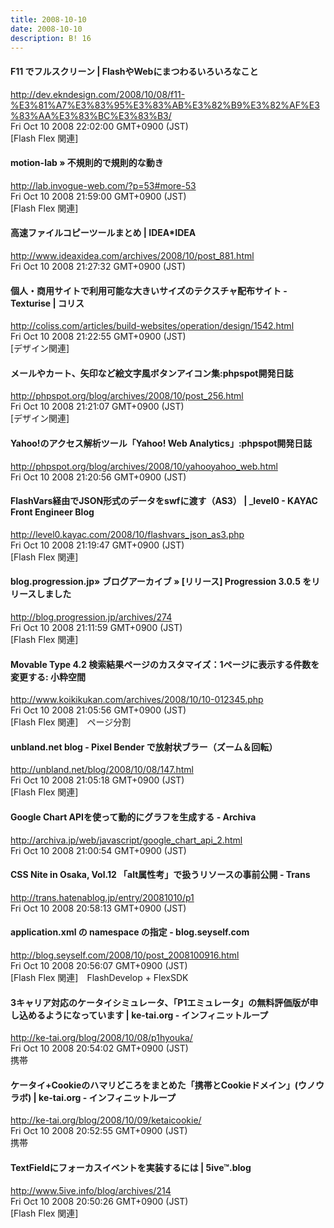 ```yaml
---
title: 2008-10-10
date: 2008-10-10
description: B! 16
---
```


####   F11 でフルスクリーン  |  FlashやWebにまつわるいろいろなこと
http://dev.ekndesign.com/2008/10/08/f11-%E3%81%A7%E3%83%95%E3%83%AB%E3%82%B9%E3%82%AF%E3%83%AA%E3%83%BC%E3%83%B3/<br>
Fri Oct 10 2008 22:02:00 GMT+0900 (JST)<br>
[Flash Flex 関連]


#### motion-lab » 不規則的で規則的な動き
http://lab.invogue-web.com/?p=53#more-53<br>
Fri Oct 10 2008 21:59:00 GMT+0900 (JST)<br>
[Flash Flex 関連]


#### 高速ファイルコピーツールまとめ | IDEA*IDEA
http://www.ideaxidea.com/archives/2008/10/post_881.html<br>
Fri Oct 10 2008 21:27:32 GMT+0900 (JST)<br>


####   個人・商用サイトで利用可能な大きいサイズのテクスチャ配布サイト -Texturise | コリス
http://coliss.com/articles/build-websites/operation/design/1542.html<br>
Fri Oct 10 2008 21:22:55 GMT+0900 (JST)<br>
[デザイン関連]


#### メールやカート、矢印など絵文字風ボタンアイコン集:phpspot開発日誌
http://phpspot.org/blog/archives/2008/10/post_256.html<br>
Fri Oct 10 2008 21:21:07 GMT+0900 (JST)<br>
[デザイン関連]


#### Yahoo!のアクセス解析ツール「Yahoo! Web Analytics」:phpspot開発日誌
http://phpspot.org/blog/archives/2008/10/yahooyahoo_web.html<br>
Fri Oct 10 2008 21:20:56 GMT+0900 (JST)<br>


#### FlashVars経由でJSON形式のデータをswfに渡す（AS3） | _level0 - KAYAC Front Engineer Blog
http://level0.kayac.com/2008/10/flashvars_json_as3.php<br>
Fri Oct 10 2008 21:19:47 GMT+0900 (JST)<br>
[Flash Flex 関連]


#### blog.progression.jp» ブログアーカイブ » [リリース] Progression 3.0.5 をリリースしました
http://blog.progression.jp/archives/274<br>
Fri Oct 10 2008 21:11:59 GMT+0900 (JST)<br>
[Flash Flex 関連]


#### Movable Type 4.2 検索結果ページのカスタマイズ：1ページに表示する件数を変更する: 小粋空間
http://www.koikikukan.com/archives/2008/10/10-012345.php<br>
Fri Oct 10 2008 21:05:56 GMT+0900 (JST)<br>
[Flash Flex 関連]　ページ分割


#### unbland.net blog - Pixel Bender で放射状ブラー（ズーム＆回転）
http://unbland.net/blog/2008/10/08/147.html<br>
Fri Oct 10 2008 21:05:18 GMT+0900 (JST)<br>
[Flash Flex 関連]


#### Google Chart APIを使って動的にグラフを生成する - Archiva
http://archiva.jp/web/javascript/google_chart_api_2.html<br>
Fri Oct 10 2008 21:00:54 GMT+0900 (JST)<br>


#### CSS Nite in Osaka, Vol.12 「alt属性考」で扱うリソースの事前公開 - Trans
http://trans.hatenablog.jp/entry/20081010/p1<br>
Fri Oct 10 2008 20:58:13 GMT+0900 (JST)<br>


#### application.xml の namespace の指定 - blog.seyself.com
http://blog.seyself.com/2008/10/post_2008100916.html<br>
Fri Oct 10 2008 20:56:07 GMT+0900 (JST)<br>
[Flash Flex 関連]　FlashDevelop + FlexSDK


#### 3キャリア対応のケータイシミュレータ、「P1エミュレータ」の無料評価版が申し込めるようになっています | ke-tai.org - インフィニットループ
http://ke-tai.org/blog/2008/10/08/p1hyouka/<br>
Fri Oct 10 2008 20:54:02 GMT+0900 (JST)<br>
携帯


#### ケータイ+Cookieのハマリどころをまとめた「携帯とCookieドメイン」(ウノウラボ) | ke-tai.org - インフィニットループ
http://ke-tai.org/blog/2008/10/09/ketaicookie/<br>
Fri Oct 10 2008 20:52:55 GMT+0900 (JST)<br>
携帯


#### TextFieldにフォーカスイベントを実装するには | 5ive™.blog
http://www.5ive.info/blog/archives/214<br>
Fri Oct 10 2008 20:50:26 GMT+0900 (JST)<br>
[Flash Flex 関連]


